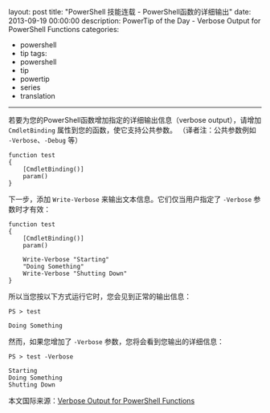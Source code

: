 ﻿layout: post
title: "PowerShell 技能连载 - PowerShell函数的详细输出"
date: 2013-09-19 00:00:00
description: PowerTip of the Day - Verbose Output for PowerShell Functions
categories:
- powershell
- tip
tags:
- powershell
- tip
- powertip
- series
- translation
---
若要为您的PowerShell函数增加指定的详细输出信息（verbose output），请增加 `CmdletBinding` 属性到您的函数，使它支持公共参数。
（译者注：公共参数例如 `-Verbose`、`-Debug` 等）

	function test
	{
	    [CmdletBinding()]
	    param()
	} 

下一步，添加 `Write-Verbose` 来输出文本信息。它们仅当用户指定了 `-Verbose` 参数时才有效：

	function test
	{
	    [CmdletBinding()]
	    param()
	
	    Write-Verbose "Starting"
	    "Doing Something"
	    Write-Verbose "Shutting Down"
	} 

所以当您按以下方式运行它时，您会见到正常的输出信息：

	PS > test

	Doing Something

然而，如果您增加了 `-Verbose` 参数，您将会看到您输出的详细信息：

	PS > test -Verbose

	Starting
	Doing Something
	Shutting Down

<!--more-->

本文国际来源：[Verbose Output for PowerShell Functions](http://community.idera.com/powershell/powertips/b/tips/posts/verbose-output-for-powershell-functions)
